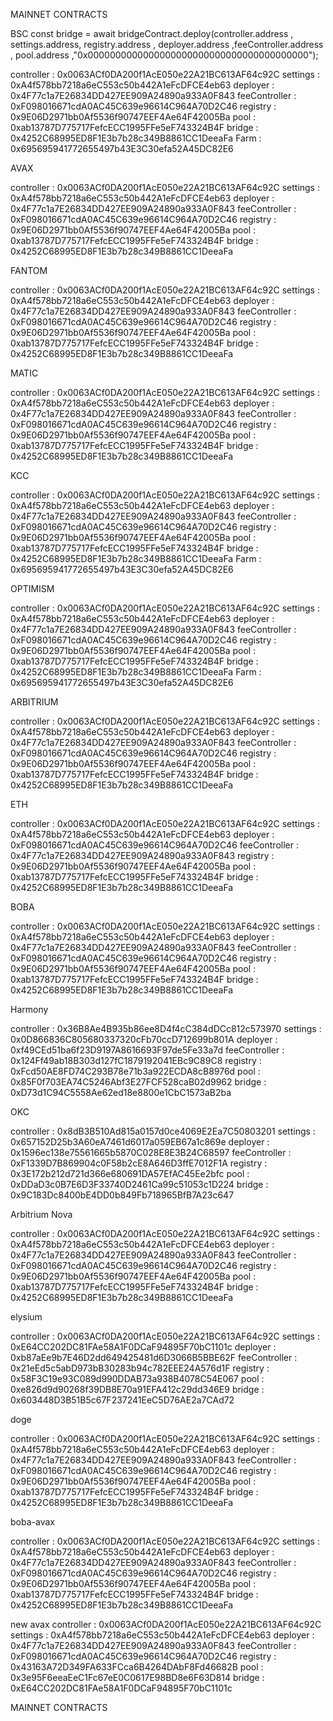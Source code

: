 


MAINNET CONTRACTS

BSC 
const bridge = await bridgeContract.deploy(controller.address , settings.address, registry.address , deployer.address ,feeController.address , pool.address ,"0x0000000000000000000000000000000000000000");
  
controller :  0x0063ACf0DA200f1AcE050e22A21BC613AF64c92C
settings :  0xA4f578bb7218a6eC553c50b442A1eFcDFCE4eb63
deployer :  0x4F77c1a7E26834DD427EE909A24890a933A0F843
feeController :  0xF098016671cdA0AC45C639e96614C964A70D2C46
registry :  0x9E06D2971bb0Af5536f90747EEF4Ae64F42005Ba
pool :  0xab13787D775717FefcECC1995FFe5eF743324B4F
bridge :  0x4252C68995ED8F1E3b7b28c349B8861CC1DeeaFa
Farm : 0x695695941772655497b43E3C30efa52A45DC82E6

AVAX 


controller :  0x0063ACf0DA200f1AcE050e22A21BC613AF64c92C
settings :  0xA4f578bb7218a6eC553c50b442A1eFcDFCE4eb63
deployer :  0x4F77c1a7E26834DD427EE909A24890a933A0F843
feeController :  0xF098016671cdA0AC45C639e96614C964A70D2C46
registry :  0x9E06D2971bb0Af5536f90747EEF4Ae64F42005Ba
pool :  0xab13787D775717FefcECC1995FFe5eF743324B4F
bridge :  0x4252C68995ED8F1E3b7b28c349B8861CC1DeeaFa


FANTOM

controller :  0x0063ACf0DA200f1AcE050e22A21BC613AF64c92C
settings :  0xA4f578bb7218a6eC553c50b442A1eFcDFCE4eb63
deployer :  0x4F77c1a7E26834DD427EE909A24890a933A0F843
feeController :  0xF098016671cdA0AC45C639e96614C964A70D2C46
registry :  0x9E06D2971bb0Af5536f90747EEF4Ae64F42005Ba
pool :  0xab13787D775717FefcECC1995FFe5eF743324B4F
bridge :  0x4252C68995ED8F1E3b7b28c349B8861CC1DeeaFa

MATIC

controller :  0x0063ACf0DA200f1AcE050e22A21BC613AF64c92C
settings :  0xA4f578bb7218a6eC553c50b442A1eFcDFCE4eb63
deployer :  0x4F77c1a7E26834DD427EE909A24890a933A0F843
feeController :  0xF098016671cdA0AC45C639e96614C964A70D2C46
registry :  0x9E06D2971bb0Af5536f90747EEF4Ae64F42005Ba
pool :  0xab13787D775717FefcECC1995FFe5eF743324B4F
bridge :  0x4252C68995ED8F1E3b7b28c349B8861CC1DeeaFa

KCC


controller :  0x0063ACf0DA200f1AcE050e22A21BC613AF64c92C
settings :  0xA4f578bb7218a6eC553c50b442A1eFcDFCE4eb63
deployer :  0x4F77c1a7E26834DD427EE909A24890a933A0F843
feeController :  0xF098016671cdA0AC45C639e96614C964A70D2C46
registry :  0x9E06D2971bb0Af5536f90747EEF4Ae64F42005Ba
pool :  0xab13787D775717FefcECC1995FFe5eF743324B4F
bridge :  0x4252C68995ED8F1E3b7b28c349B8861CC1DeeaFa
Farm : 0x695695941772655497b43E3C30efa52A45DC82E6

OPTIMISM


controller :  0x0063ACf0DA200f1AcE050e22A21BC613AF64c92C
settings :  0xA4f578bb7218a6eC553c50b442A1eFcDFCE4eb63
deployer :  0x4F77c1a7E26834DD427EE909A24890a933A0F843
feeController :  0xF098016671cdA0AC45C639e96614C964A70D2C46
registry :  0x9E06D2971bb0Af5536f90747EEF4Ae64F42005Ba
pool :  0xab13787D775717FefcECC1995FFe5eF743324B4F
bridge :  0x4252C68995ED8F1E3b7b28c349B8861CC1DeeaFa
Farm : 0x695695941772655497b43E3C30efa52A45DC82E6


ARBITRIUM


controller :  0x0063ACf0DA200f1AcE050e22A21BC613AF64c92C
settings :  0xA4f578bb7218a6eC553c50b442A1eFcDFCE4eb63
deployer :  0x4F77c1a7E26834DD427EE909A24890a933A0F843
feeController :  0xF098016671cdA0AC45C639e96614C964A70D2C46
registry :  0x9E06D2971bb0Af5536f90747EEF4Ae64F42005Ba
pool :  0xab13787D775717FefcECC1995FFe5eF743324B4F
bridge :  0x4252C68995ED8F1E3b7b28c349B8861CC1DeeaFa

ETH

controller :  0x0063ACf0DA200f1AcE050e22A21BC613AF64c92C
settings :  0xA4f578bb7218a6eC553c50b442A1eFcDFCE4eb63
deployer :  0xF098016671cdA0AC45C639e96614C964A70D2C46
feeController :  0x4F77c1a7E26834DD427EE909A24890a933A0F843
registry :  0x9E06D2971bb0Af5536f90747EEF4Ae64F42005Ba
pool :  0xab13787D775717FefcECC1995FFe5eF743324B4F
bridge :  0x4252C68995ED8F1E3b7b28c349B8861CC1DeeaFa


BOBA 

controller :  0x0063ACf0DA200f1AcE050e22A21BC613AF64c92C
settings :  0xA4f578bb7218a6eC553c50b442A1eFcDFCE4eb63
deployer :  0x4F77c1a7E26834DD427EE909A24890a933A0F843
feeController :  0xF098016671cdA0AC45C639e96614C964A70D2C46
registry :  0x9E06D2971bb0Af5536f90747EEF4Ae64F42005Ba
pool :  0xab13787D775717FefcECC1995FFe5eF743324B4F
bridge :  0x4252C68995ED8F1E3b7b28c349B8861CC1DeeaFa

Harmony 

controller :  0x36B8Ae4B935b86ee8D4f4cC384dDCc812c573970
settings :  0x0D866836C805680337320cFb70ccD712699b801A
deployer :  0xf49CEd51ba6f23D9197A8616693F97de5Fe33a7d
feeController :  0x124Ff49ab18B303d127fC1879192041EBc9C89C8
registry :  0xFcd50AE8FD74C293B78e71b3a922ECDA8cB8976d
pool :  0x85F0f703EA74C5246Abf3E27FCF528caB02d9962
bridge :  0xD73d1C94C5558Ae62ed18e8800e1CbC1573aB2ba

OKC

controller :  0x8dB3B510Ad815a0157d0ce4069E2Ea7C50803201
settings :  0x657152D25b3A60eA7461d6017a059EB67a1c869e
deployer :  0x1596ec138e75561665b5870C028E8E3B24C68597
feeController :  0xF1339D7B869904c0F58b2cE8A646D3ffE7012F1A
registry :  0x3E172b212d721d366e680691DA57EfAC45Ee2bfc
pool :  0xDDaD3c0B7E6D3F33740D2461Ca99c51053c1D224
bridge :  0x9C183Dc8400bE4DD0b849Fb718965BfB7A23c647


Arbitrium Nova

controller :  0x0063ACf0DA200f1AcE050e22A21BC613AF64c92C
settings :  0xA4f578bb7218a6eC553c50b442A1eFcDFCE4eb63
deployer :  0x4F77c1a7E26834DD427EE909A24890a933A0F843
feeController :  0xF098016671cdA0AC45C639e96614C964A70D2C46
registry :  0x9E06D2971bb0Af5536f90747EEF4Ae64F42005Ba
pool :  0xab13787D775717FefcECC1995FFe5eF743324B4F
bridge :  0x4252C68995ED8F1E3b7b28c349B8861CC1DeeaFa

elysium

controller :  0x0063ACf0DA200f1AcE050e22A21BC613AF64c92C
settings :  0xE64CC202DC81FAe58A1F0DCaF94895F70bC1101c
deployer :  0xb87aEe9b7E46D2dd649425481d6D3066B5BBE62F
feeController :  0x21eEd5c5abD973bB30283b94c782EEE24A576d1F
registry :  0x58F3C19e93C089d990DDAB73a938B4078C54E067
pool :  0xe826d9d90268f39DB8E70a91EFA412c29dd346E9
bridge :  0x603448D3B51B5c67F237241EeC5D76AE2a7CAd72

doge

controller :  0x0063ACf0DA200f1AcE050e22A21BC613AF64c92C
settings :  0xA4f578bb7218a6eC553c50b442A1eFcDFCE4eb63
deployer :  0x4F77c1a7E26834DD427EE909A24890a933A0F843
feeController :  0xF098016671cdA0AC45C639e96614C964A70D2C46
registry :  0x9E06D2971bb0Af5536f90747EEF4Ae64F42005Ba
pool :  0xab13787D775717FefcECC1995FFe5eF743324B4F
bridge :  0x4252C68995ED8F1E3b7b28c349B8861CC1DeeaFa

boba-avax

controller :  0x0063ACf0DA200f1AcE050e22A21BC613AF64c92C
settings :  0xA4f578bb7218a6eC553c50b442A1eFcDFCE4eb63
deployer :  0x4F77c1a7E26834DD427EE909A24890a933A0F843
feeController :  0xF098016671cdA0AC45C639e96614C964A70D2C46
registry :  0x9E06D2971bb0Af5536f90747EEF4Ae64F42005Ba
pool :  0xab13787D775717FefcECC1995FFe5eF743324B4F
bridge :  0x4252C68995ED8F1E3b7b28c349B8861CC1DeeaFa

new avax
controller :  0x0063ACf0DA200f1AcE050e22A21BC613AF64c92C
settings :  0xA4f578bb7218a6eC553c50b442A1eFcDFCE4eb63
deployer :  0x4F77c1a7E26834DD427EE909A24890a933A0F843
feeController :  0xF098016671cdA0AC45C639e96614C964A70D2C46
registry :  0x43163A72D349FA633FCca6B4264DAbF8Fd46682B
pool :  0x3e95F6eeaEeC1Fc67eE0C0617E98BD8e6F63D814
bridge :  0xE64CC202DC81FAe58A1F0DCaF94895F70bC1101c

<!-- pre new avax -->
<!-- controller :  0x0063ACf0DA200f1AcE050e22A21BC613AF64c92C
settings :  0xA4f578bb7218a6eC553c50b442A1eFcDFCE4eb63
deployer :  0x4F77c1a7E26834DD427EE909A24890a933A0F843
feeController :  0xF098016671cdA0AC45C639e96614C964A70D2C46
registry :  0xcc21BCD965e2279FFeFBDb2302393C44E897dECc
pool :  0x267E024BB9a2096e81a0C631ED9Ce770ECC00708
bridge :  0xdb01564828daA90a6021C85665a5445b5aBa2A77
 new avax2
 controller :  0x0063ACf0DA200f1AcE050e22A21BC613AF64c92C
settings :  0xA4f578bb7218a6eC553c50b442A1eFcDFCE4eb63
deployer :  0x4F77c1a7E26834DD427EE909A24890a933A0F843
feeController :  0xF098016671cdA0AC45C639e96614C964A70D2C46
registry :  0xA1F9084F402C0d885FF9ac30Ddc84F6a889Ad0f7
pool :  0xa4947b2c2458f430a63aEF6687BF3C93f791B530
bridge :  0x01A0Ae4a6FDb278301bd752cED816f5564Fc289D -->

MAINNET CONTRACTS


<!-- 
BSC

wrappedAsset =    new WrappedToken("Binance Coin" , "brBNB" , 18);

controller :  0x97de92b1F1B0771c275ACB0ca2A4aFCD13DD38D5
settings :  0xd5BA05c586DCEf3038220579f12D3EDAd8927640
deployer :  0x148D178115DBD05852272ca70477003564d5DfF7
feeController :  0xff0efEDe7BA1F9DAAf9315d232d48a922B163A78
registry :  0xC7967ADbCC165e55F3dc55764b751C6e4e59106E
pool :  0x8b97a6D8B41bb62E941DDdaF67D227874989ECD7
bridge :  0xB3C02BF06B40856A2B203eBD78A1BeFfcb4De58B

POLYGON 

wrappedAsset =    new WrappedToken("MATIC" , "brMATIC" , 18);

controller :  0x97de92b1F1B0771c275ACB0ca2A4aFCD13DD38D5
settings :  0xd5BA05c586DCEf3038220579f12D3EDAd8927640
deployer :  0x148D178115DBD05852272ca70477003564d5DfF7
feeController :  0xff0efEDe7BA1F9DAAf9315d232d48a922B163A78
registry :  0xC7967ADbCC165e55F3dc55764b751C6e4e59106E
pool :  0x8b97a6D8B41bb62E941DDdaF67D227874989ECD7
bridge :  0xB3C02BF06B40856A2B203eBD78A1BeFfcb4De58B

AVAX
 wrappedAsset =    new WrappedToken("AVAX" , "brAVAX" , 18);

controller :  0x97de92b1F1B0771c275ACB0ca2A4aFCD13DD38D5
settings :  0xd5BA05c586DCEf3038220579f12D3EDAd8927640
deployer :  0x148D178115DBD05852272ca70477003564d5DfF7
feeController :  0xff0efEDe7BA1F9DAAf9315d232d48a922B163A78
registry :  0xC7967ADbCC165e55F3dc55764b751C6e4e59106E
pool :  0x8b97a6D8B41bb62E941DDdaF67D227874989ECD7
bridge :  0xB3C02BF06B40856A2B203eBD78A1BeFfcb4De58B

FTM

 wrappedAsset =    new WrappedToken("FANTOM" , "brFTM" , 18);

controller :  0x97de92b1F1B0771c275ACB0ca2A4aFCD13DD38D5
settings :  0xd5BA05c586DCEf3038220579f12D3EDAd8927640
deployer :  0x148D178115DBD05852272ca70477003564d5DfF7
feeController :  0xff0efEDe7BA1F9DAAf9315d232d48a922B163A78
registry :  0xC7967ADbCC165e55F3dc55764b751C6e4e59106E
pool :  0x8b97a6D8B41bb62E941DDdaF67D227874989ECD7
bridge :  0xB3C02BF06B40856A2B203eBD78A1BeFfcb4De58B

KCC

 wrappedAsset =    new WrappedToken("KUCOIN" , "brKCS" , 18);

controller :  0x97de92b1F1B0771c275ACB0ca2A4aFCD13DD38D5
settings :  0xd5BA05c586DCEf3038220579f12D3EDAd8927640
deployer :  0x148D178115DBD05852272ca70477003564d5DfF7
feeController :  0xff0efEDe7BA1F9DAAf9315d232d48a922B163A78
registry :  0xC7967ADbCC165e55F3dc55764b751C6e4e59106E
pool :  0x8b97a6D8B41bb62E941DDdaF67D227874989ECD7
bridge :  0xB3C02BF06B40856A2B203eBD78A1BeFfcb4De58B

OPTIMISM

controller :  0x97de92b1F1B0771c275ACB0ca2A4aFCD13DD38D5
settings :  0xd5BA05c586DCEf3038220579f12D3EDAd8927640
deployer :  0x148D178115DBD05852272ca70477003564d5DfF7
feeController :  0xff0efEDe7BA1F9DAAf9315d232d48a922B163A78
registry :  0xC7967ADbCC165e55F3dc55764b751C6e4e59106E
pool :  0x8b97a6D8B41bb62E941DDdaF67D227874989ECD7
bridge :  0xB3C02BF06B40856A2B203eBD78A1BeFfcb4De58B


ETH

controller :  0x97de92b1F1B0771c275ACB0ca2A4aFCD13DD38D5
settings :  0xd5BA05c586DCEf3038220579f12D3EDAd8927640
deployer :  0x148D178115DBD05852272ca70477003564d5DfF7
feeController : 0xB3C02BF06B40856A2B203eBD78A1BeFfcb4De58B 
registry :  0xe91629beF38c0071fbDEd9D39A4F982f1Ae118E7
pool :  0x7587823f93BA7C126EF0a558Ce92ebFad004fd22
bridge : 0x781E17eB3d6F19A29F1b05c978b767101C6f93C3

ARBITRIUM

controller :  0x97de92b1F1B0771c275ACB0ca2A4aFCD13DD38D5
settings :  0xd5BA05c586DCEf3038220579f12D3EDAd8927640
deployer :  0x148D178115DBD05852272ca70477003564d5DfF7
feeController :  0xff0efEDe7BA1F9DAAf9315d232d48a922B163A78
registry :  0xC7967ADbCC165e55F3dc55764b751C6e4e59106E
pool :  0x8b97a6D8B41bb62E941DDdaF67D227874989ECD7
bridge :  0xB3C02BF06B40856A2B203eBD78A1BeFfcb4De58B
 -->

<!-- MAINNET CONTRACTS



BSC

controller :  0x2ea2Ef9f4714b22DD367402761F10358a4C12111
settings :  0xD530884f6dE9e00fbABdea5E2A1802b2A4b4B5a3
deployer :  0x3C14dcc70867A312940786112867C29060c75b09
feeController :  0x7B61ec503b32Ce477FFC5Ad8b777F7F6C015bfD0
registry :  0xd30Fa7524c7c9dd88484111caf063A36FFA28a6C
pool :  0x87b4944226Fe0e94166a5C9487cC12E9d7F0D481
bridge :  0xcb5684b8B003Af21e0756CB5D7f0837879555424

AVAX

controller :  0x2ea2Ef9f4714b22DD367402761F10358a4C12111
settings :  0xD530884f6dE9e00fbABdea5E2A1802b2A4b4B5a3
deployer :  0x3C14dcc70867A312940786112867C29060c75b09
feeController :  0x7B61ec503b32Ce477FFC5Ad8b777F7F6C015bfD0
registry :  0xd30Fa7524c7c9dd88484111caf063A36FFA28a6C
pool :  0x87b4944226Fe0e94166a5C9487cC12E9d7F0D481
bridge :  0xcb5684b8B003Af21e0756CB5D7f0837879555424


FTM

controller :  0x2ea2Ef9f4714b22DD367402761F10358a4C12111
settings :  0xD530884f6dE9e00fbABdea5E2A1802b2A4b4B5a3
deployer :  0x3C14dcc70867A312940786112867C29060c75b09
feeController :  0x7B61ec503b32Ce477FFC5Ad8b777F7F6C015bfD0
registry :  0xd30Fa7524c7c9dd88484111caf063A36FFA28a6C
pool :  0x87b4944226Fe0e94166a5C9487cC12E9d7F0D481
bridge :  0xcb5684b8B003Af21e0756CB5D7f0837879555424


POLYGON

controller :  0x2ea2Ef9f4714b22DD367402761F10358a4C12111
settings :  0xD530884f6dE9e00fbABdea5E2A1802b2A4b4B5a3
deployer :  0x3C14dcc70867A312940786112867C29060c75b09
feeController :  0x7B61ec503b32Ce477FFC5Ad8b777F7F6C015bfD0
registry :  0xd30Fa7524c7c9dd88484111caf063A36FFA28a6C
pool :  0x87b4944226Fe0e94166a5C9487cC12E9d7F0D481
bridge :  0xcb5684b8B003Af21e0756CB5D7f0837879555424

KCC

controller :  0x2ea2Ef9f4714b22DD367402761F10358a4C12111
settings :  0xD530884f6dE9e00fbABdea5E2A1802b2A4b4B5a3
deployer :  0x3C14dcc70867A312940786112867C29060c75b09
feeController :  0x7B61ec503b32Ce477FFC5Ad8b777F7F6C015bfD0
registry :  0xd30Fa7524c7c9dd88484111caf063A36FFA28a6C
pool :  0x87b4944226Fe0e94166a5C9487cC12E9d7F0D481
bridge :  0xcb5684b8B003Af21e0756CB5D7f0837879555424

OPTIMISM

controller :  0x2ea2Ef9f4714b22DD367402761F10358a4C12111
settings :  0xD530884f6dE9e00fbABdea5E2A1802b2A4b4B5a3
deployer :  0x3C14dcc70867A312940786112867C29060c75b09
feeController :  0x7B61ec503b32Ce477FFC5Ad8b777F7F6C015bfD0
registry :  0xd30Fa7524c7c9dd88484111caf063A36FFA28a6C
pool :  0x87b4944226Fe0e94166a5C9487cC12E9d7F0D481
bridge :  0xcb5684b8B003Af21e0756CB5D7f0837879555424

ETHERIUM

controller :  0x2ea2Ef9f4714b22DD367402761F10358a4C12111
settings :  0xD530884f6dE9e00fbABdea5E2A1802b2A4b4B5a3
deployer :  0x3C14dcc70867A312940786112867C29060c75b09
feeController :  0x7B61ec503b32Ce477FFC5Ad8b777F7F6C015bfD0
registry :  0xd30Fa7524c7c9dd88484111caf063A36FFA28a6C
pool :  0x87b4944226Fe0e94166a5C9487cC12E9d7F0D481
bridge :  0xcb5684b8B003Af21e0756CB5D7f0837879555424


ARBITRIUM

bridge :  0xcb5684b8B003Af21e0756CB5D7f0837879555424
ekesamuelemeka@ekes-MBP bridgeContractV2 % npx hardhat run --network arbitrumMainnet  scripts/deploy.js
controller :  0x2ea2Ef9f4714b22DD367402761F10358a4C12111
settings :  0xD530884f6dE9e00fbABdea5E2A1802b2A4b4B5a3
deployer :  0x3C14dcc70867A312940786112867C29060c75b09
feeController :  0x7B61ec503b32Ce477FFC5Ad8b777F7F6C015bfD0
registry :  0xd30Fa7524c7c9dd88484111caf063A36FFA28a6C
pool :  0x87b4944226Fe0e94166a5C9487cC12E9d7F0D481
bridge :  0xcb5684b8B003Af21e0756CB5D7f0837879555424


polygon 2

controller :  0xe059Ce4F3989001f12f257E5878b2dA6E8C6DB97
settings :  0x84999751Cb910F104027553616a51064Ce332fB2
deployer :  0x270C9405399fC2CFcB49c550dC4C05F7a8FA2b99
feeController :  0xFa800b43260fA50691bfa5afc119fB7678D68244
registry :  0x11d2601b6E1298414FEDA4015b303533eFc5e034
pool :  0x573Dbd9162C00491D1c8e379c02ab98DF9B1fEc9
bridge :  0xc0F910C2A5dc33663133DA9576088E3DaE238A36 -->